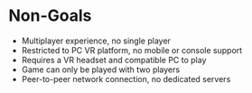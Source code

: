 # Non-Goals
* Multiplayer experience, no single player
* Restricted to PC VR platform, no mobile or console support
* Requires a VR headset and compatible PC to play
* Game can only be played with two players
* Peer-to-peer network connection, no dedicated servers
